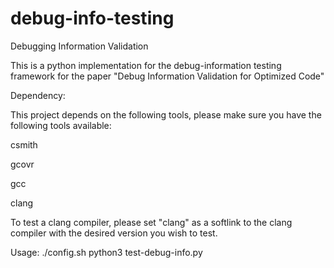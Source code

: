 # debug-info-testing
Debugging Information Validation

This is a python implementation for the debug-information testing framework for the paper "Debug Information Validation for Optimized Code"

Dependency:
    
This project depends on the following tools, please make sure you have the following tools available:
        
csmith 

gcovr

gcc

clang

To test a clang compiler, please set "clang" as a softlink to the clang compiler with the desired version you wish to test.

Usage:
    ./config.sh
    python3 test-debug-info.py
